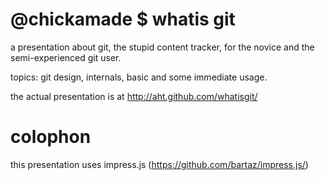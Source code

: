 @chickamade $ whatis git
====

a presentation about git, the stupid content tracker,
for the novice and the semi-experienced git user.

topics: git design, internals, basic and some immediate usage.

the actual presentation is at http://aht.github.com/whatisgit/


colophon
====

this presentation uses impress.js (https://github.com/bartaz/impress.js/)
